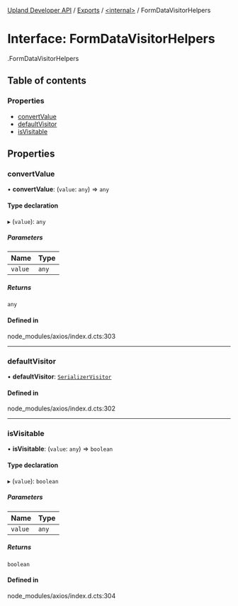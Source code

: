 [Upland Developer API](../README.md) / [Exports](../modules.md) / [<internal\>](../modules/internal_.md) / FormDataVisitorHelpers

# Interface: FormDataVisitorHelpers

[<internal>](../modules/internal_.md).FormDataVisitorHelpers

## Table of contents

### Properties

- [convertValue](internal_.FormDataVisitorHelpers.md#convertvalue)
- [defaultVisitor](internal_.FormDataVisitorHelpers.md#defaultvisitor)
- [isVisitable](internal_.FormDataVisitorHelpers.md#isvisitable)

## Properties

### convertValue

• **convertValue**: (`value`: `any`) => `any`

#### Type declaration

▸ (`value`): `any`

##### Parameters

| Name | Type |
| :------ | :------ |
| `value` | `any` |

##### Returns

`any`

#### Defined in

node_modules/axios/index.d.cts:303

___

### defaultVisitor

• **defaultVisitor**: [`SerializerVisitor`](internal_.SerializerVisitor.md)

#### Defined in

node_modules/axios/index.d.cts:302

___

### isVisitable

• **isVisitable**: (`value`: `any`) => `boolean`

#### Type declaration

▸ (`value`): `boolean`

##### Parameters

| Name | Type |
| :------ | :------ |
| `value` | `any` |

##### Returns

`boolean`

#### Defined in

node_modules/axios/index.d.cts:304
